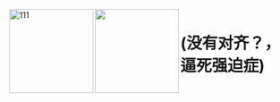 <img align="left" alt="111" src="https://github-profile-summary-cards.vercel.app/api/cards/profile-details?username=Dawn-LX&theme=github" height="150"/>

<img align="left" src="https://github-profile-summary-cards.vercel.app/api/cards/stats?username=Dawn-LX&theme=github" height="150"/>

# (没有对齐？，逼死强迫症)
